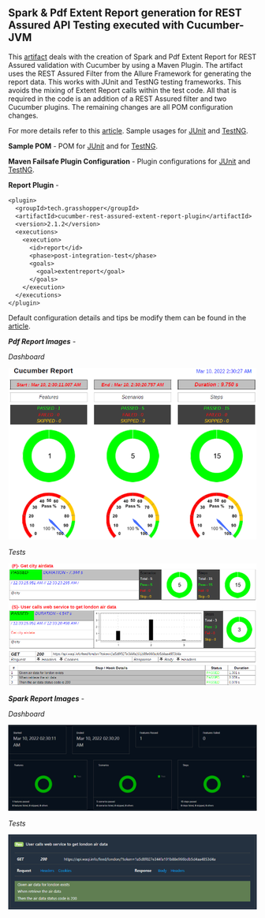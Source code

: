 ## Spark & Pdf Extent Report generation for REST Assured API Testing executed with Cucumber-JVM

This [artifact](http://ghchirp.tech/4199/) deals with the creation of Spark and Pdf Extent Report for REST Assured validation with Cucumber by using a Maven Plugin. The artifact uses the REST Assured Filter from the Allure Framework for generating the report data. This works with JUnit and TestNG testing frameworks. This avoids the mixing of Extent Report calls within the test code. All that is required in the code is an addition of a REST Assured filter and two Cucumber plugins. The remaining changes are all POM configuration changes.

For more details refer to this [article](http://ghchirp.tech/4199/). Sample usages for [JUnit](https://github.com/grasshopper7/cucumber-rest-assured-junit-report) and [TestNG](https://github.com/grasshopper7/cucumber-rest-assured-testng-report).

**Sample POM** - POM for [JUnit](https://github.com/grasshopper7/cucumber-rest-assured-junit-report/blob/master/pom.xml) and for [TestNG](https://github.com/grasshopper7/cucumber-rest-assured-testng-report/blob/master/pom.xml).

**Maven Failsafe Plugin Configuration** - Plugin configurations for [JUnit](https://github.com/grasshopper7/cucumber-rest-assured-junit-report/blob/de9a4353481eaf1e0f48098cf782f497eb1b9fe5/pom.xml#L86) and [TestNG](https://github.com/grasshopper7/cucumber-rest-assured-testng-report/blob/de9a4353481eaf1e0f48098cf782f497eb1b9fe5/pom.xml#L74).

**Report Plugin** -
```
<plugin>
  <groupId>tech.grasshopper</groupId>
  <artifactId>cucumber-rest-assured-extent-report-plugin</artifactId>
  <version>2.1.2</version>
  <executions>
    <execution>
      <id>report</id>
      <phase>post-integration-test</phase>
      <goals>
        <goal>extentreport</goal>
      </goals>
    </execution>
  </executions>
</plugin>
```
Default configuration details and tips be modify them can be found in the [article](http://ghchirp.tech/4199/).

***Pdf Report Images*** - 

*Dashboard*

![sample](https://raw.githubusercontent.com/grasshopper7/cucumber-rest-assured-extent-report-plugin/master/cuke-ra-db.png)

*Tests*

![sample](https://raw.githubusercontent.com/grasshopper7/cucumber-rest-assured-extent-report-plugin/master/cuke-ra-det.png)


***Spark Report Images*** - 

*Dashboard*

![sample](https://raw.githubusercontent.com/grasshopper7/cucumber-rest-assured-extent-report-plugin/master/sp-cuke-ra-db.png)

*Tests*

![sample](https://raw.githubusercontent.com/grasshopper7/cucumber-rest-assured-extent-report-plugin/master/sp-cuke-ra-det.png)

